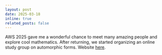 ```yaml
---
layout: post
date: 2025-03-18
inline: true
related_posts: false
---
```


AWS 2025 gave me a wonderful chance to meet many amazing people and explore cool mathematics. After returning, we started organizing an online study group on automorphic forms. Website [here](https://axhou.github.io/gel2025.html). 